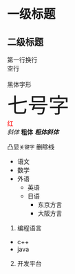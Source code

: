 # 一级标题
## 二级标题

第一行换行<br>
空行<br><br>
<font face="黑体">黑体字形</font><br>
<font size=7>七号字</font><br>
<font color=#FF0000>红</font><br>
*斜体*
**粗体**
***粗体斜体***

凸显`关键字`
~~删除线~~

* 语文
* 数学
* 外语
  * 英语
  * 日语
    * 东京方言
    * 大阪方言

1. 编程语言
  * c++
  * java
2. 开发平台
